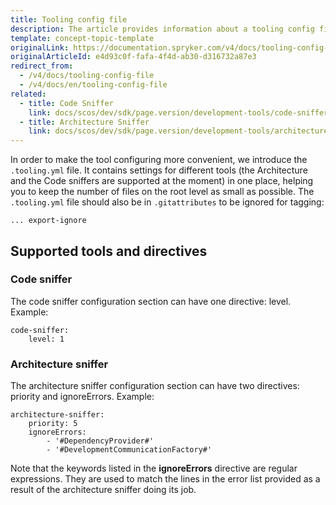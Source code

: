 ```yaml
---
title: Tooling config file
description: The article provides information about a tooling config file that contains settings for supported tools and directives.
template: concept-topic-template
originalLink: https://documentation.spryker.com/v4/docs/tooling-config-file
originalArticleId: e4d93c0f-fafa-4f4d-ab30-d316732a87e3
redirect_from:
  - /v4/docs/tooling-config-file
  - /v4/docs/en/tooling-config-file
related:
  - title: Code Sniffer
    link: docs/scos/dev/sdk/page.version/development-tools/code-sniffer.html
  - title: Architecture Sniffer
    link: docs/scos/dev/sdk/page.version/development-tools/architecture-sniffer.html
---
```


In order to make the tool configuring more convenient, we introduce the `.tooling.yml` file. It contains settings for different tools (the Architecture and the Code sniffers are supported at the moment) in one place, helping you to keep the number of files on the root level as small as possible. The `.tooling.yml` file should also be in `.gitattributes` to be ignored for tagging:

```
... export-ignore
```

## Supported tools and directives
### Code sniffer
The code sniffer configuration section can have one directive: level. Example:

```
code-sniffer:
    level: 1
 ```
 
 ### Architecture sniffer
The architecture sniffer configuration section can have two directives: priority and ignoreErrors. Example:

```
architecture-sniffer:
    priority: 5
    ignoreErrors:
        - '#DependencyProvider#'
        - '#DevelopmentCommunicationFactory#'
```

Note that the keywords listed in the **ignoreErrors** directive are regular expressions. They are used to match the lines in the error list provided as a result of the architecture sniffer doing its job.
